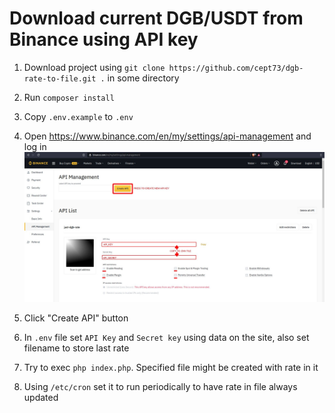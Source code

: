 Download current DGB/USDT from Binance using API key
===

1. Download project using `git clone https://github.com/cept73/dgb-rate-to-file.git .` in some directory


2. Run `composer install`


3. Copy `.env.example` to `.env`

   
4. Open https://www.binance.com/en/my/settings/api-management and log in
   ![screenshot](create-api-key-at-binance.jpg)


5. Click "Create API" button


6. In `.env` file set `API Key` and `Secret key` using data on the site, also set filename to store last rate


7. Try to exec `php index.php`. Specified file might be created with rate in it


8. Using `/etc/cron` set it to run periodically to have rate in file always updated  
